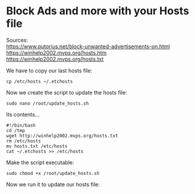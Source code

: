 # Block Ads and more with your Hosts file

Sources:  
https://www.putorius.net/block-unwanted-advertisements-on.html  
https://winhelp2002.mvps.org/hosts.htm  
https://winhelp2002.mvps.org/hosts.txt

We have to copy our last hosts file:

```
cp /etc/hosts ~/.etchosts
```

Now we create the script to update the hosts file:

```
sudo nano /root/update_hosts.sh
```

Its contents...

```
#!/bin/bash
cd /tmp
wget http://winhelp2002.mvps.org/hosts.txt
rm /etc/hosts
mv hosts.txt /etc/hosts
cat ~/.etchosts >> /etc/hosts
```

Make the script executable:

```
sudo chmod +x /root/update_hosts.sh
```

Now we run it to update our hosts file:

```

```


